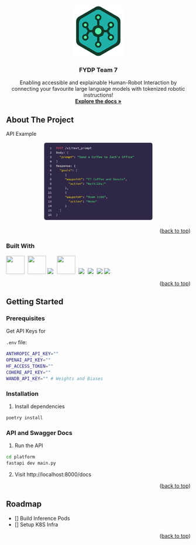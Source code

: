 <a id="readme-top"></a>
<br />
<div align="center">

  <a href="https://github.com/ammar-s847/fydp-repo"><img width="140px" src="./docs/images/logo.png"></a>

  <h3 align="center">FYDP Team 7</h3>

  <p align="center">
    Enabling accessible and explainable Human-Robot Interaction by connecting your favourite large language models with tokenized robotic instructions!
    <br />
    <a href="https://github.com/ammar-s847/fydp-repo"><strong>Explore the docs »</strong></a>
    <br />
  </p>
</div>



<!-- TABLE OF CONTENTS -->
<!-- <details>
  <summary>Table of Contents</summary>
  <ol>
    <li>
      <a href="#about-the-project">About The Project</a>
      <ul>
        <li><a href="#built-with">Built With</a></li>
      </ul>
    </li>
    <li>
      <a href="#getting-started">Getting Started</a>
      <ul>
        <li><a href="#prerequisites">Prerequisites</a></li>
        <li><a href="#installation">Installation</a></li>
      </ul>
    </li>
    <li><a href="#usage">Usage</a></li>
    <li><a href="#roadmap">Roadmap</a></li>
    <li><a href="#contributing">Contributing</a></li>
    <li><a href="#license">License</a></li>
    <li><a href="#contact">Contact</a></li>
    <li><a href="#acknowledgments">Acknowledgments</a></li>
  </ol>
</details> -->



<!-- ABOUT THE PROJECT -->
## About The Project

API Example

<div align="center">
<img width="60%" style="text-align: center" src="./docs/images/endpoint-example-1.png">
</div>
<!-- ![alt text](./docs/images/endpoint-example-1.png) -->

<p align="right">(<a href="#readme-top">back to top</a>)</p>


### Built With



<img width="50" height="50" src="https://user-images.githubusercontent.com/25181517/183423507-c056a6f9-1ba8-4312-a350-19bcbc5a8697.png"></img> <img style="padding: 0 0 0 5px" width="50" height="50" src="https://user-images.githubusercontent.com/25181517/182534006-037f08b5-8e7b-4e5f-96b6-5d2a5558fa85.png"></img> <img width="auto" height="50" src="https://user-images.githubusercontent.com/25181517/117207330-263ba280-adf4-11eb-9b97-0ac5b40bc3be.png"></img><img style="padding: 0 0 0 10px" width="50" height="50" src="https://user-images.githubusercontent.com/25181517/192107855-e669c777-9172-49c5-b7e0-404e29df0fee.png"></img> <img style="padding: 0 0 0 5px" width="auto" height="40" src="https://miro.medium.com/v2/resize:fit:640/1*dpXAaEpwsJcs2UbZEp5jJw.png"></img> <img style="padding: 0 0 0 5px" width="auto" height="50" src="https://cdn.icon-icons.com/icons2/2699/PNG/512/pytorch_logo_icon_169823.png"></img> <img style="padding: 0 0 0 5px" width="auto" height="50" src="https://logos-world.net/wp-content/uploads/2023/05/Cohere-Logo.png"></img>  <img width="auto" height="50" src="https://huggingface.co/datasets/huggingface/brand-assets/resolve/main/hf-logo-with-title.svg"></img>

<p align="right">(<a href="#readme-top">back to top</a>)</p>


## Getting Started


### Prerequisites

Get API Keys for

`.env` file:
```sh
ANTHROPIC_API_KEY=""
OPENAI_API_KEY=""
HF_ACCESS_TOKEN=""
COHERE_API_KEY=""
WANDB_API_KEY="" # Weights and Biases
```

### Installation

1. Install dependencies
```sh
poetry install
```

### API and Swagger Docs

1. Run the API

```sh
cd platform
fastapi dev main.py
```

2. Visit http://localhost:8000/docs

<p align="right">(<a href="#readme-top">back to top</a>)</p>

## Roadmap

- [] Build Inference Pods
- [] Setup K8S Infra

<p align="right">(<a href="#readme-top">back to top</a>)</p>
